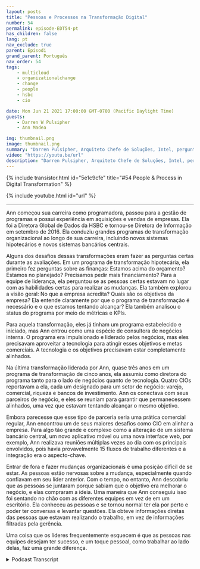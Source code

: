 ```yaml
---
layout: posts
title: "Pessoas e Processos na Transformação Digital"
number: 54
permalink: episode-EDT54-pt
has_children: false
lang: pt
nav_exclude: true
parent: Episodi
grand_parent: Português
nav_order: 54
tags:
    - multicloud
    - organizationalchange
    - change
    - people
    - hsbc
    - cio

date: Mon Jun 21 2021 17:00:00 GMT-0700 (Pacific Daylight Time)
guests:
    - Darren W Pulsipher
    - Ann Madea

img: thumbnail.png
image: thumbnail.png
summary: "Darren Pulsipher, Arquiteto Chefe de Soluções, Intel, pergunta a sua convidada, Ann Madea, ex-CIO do HSBC, para refletir sobre o processo de grandes mudanças transformacionais que ela liderou em organizações."
video: "https://youtu.be/url"
description: "Darren Pulsipher, Arquiteto Chefe de Soluções, Intel, pergunta a sua convidada, Ann Madea, ex-CIO do HSBC, para refletir sobre o processo de grandes mudanças transformacionais que ela liderou em organizações."
---
```


<div>
{% include transistor.html id="5e1c9cfe" title="#54 People & Process in Digital Transformation" %}

{% include youtube.html id="url" %}
</div>

---

Ann começou sua carreira como programadora, passou para a gestão de programas e possui experiência em aquisições e vendas de empresas. Ela foi a Diretora Global de Dados da HSBC e tornou-se Diretora de Informação em setembro de 2016. Ela conduziu grandes programas de transformação organizacional ao longo de sua carreira, incluindo novos sistemas hipotecários e novos sistemas bancários centrais.

Alguns dos desafios dessas transformações eram fazer as perguntas certas durante as avaliações. Em um programa de transformação hipotecária, ela primeiro fez perguntas sobre as finanças: Estamos acima do orçamento? Estamos no planejado? Precisamos pedir mais financiamento? Para a equipe de liderança, ela perguntou se as pessoas certas estavam no lugar com as habilidades certas para realizar as mudanças. Ela também explorou a visão geral: No que a empresa acredita? Quais são os objetivos da empresa? Ela entende claramente por que o programa de transformação é necessário e o que estamos tentando alcançar? Ela também analisou o status do programa por meio de métricas e KPIs.

Para aquela transformação, eles já tinham um programa estabelecido e iniciado, mas Ann entrou como uma espécie de consultora de negócios interna. O programa era impulsionado e liderado pelos negócios, mas eles precisavam aproveitar a tecnologia para atingir esses objetivos e metas comerciais. A tecnologia e os objetivos precisavam estar completamente alinhados.

Na última transformação liderada por Ann, quase três anos em um programa de transformação de cinco anos, ela assumiu como diretora do programa tanto para o lado de negócios quanto de tecnologia. Quatro CIOs reportavam a ela, cada um designado para um setor de negócio: varejo, comercial, riqueza e bancos de investimento. Ann os conectava com seus parceiros de negócio, e eles se reuniam para garantir que permanecessem alinhados, uma vez que estavam tentando alcançar o mesmo objetivo.

Embora parecesse que esse tipo de parceria seria uma prática comercial regular, Ann encontrou um de seus maiores desafios como CIO em alinhar a empresa. Para algo tão grande e complexo como a alteração de um sistema bancário central, um novo aplicativo móvel ou uma nova interface web, por exemplo, Ann realizava reuniões múltiplas vezes ao dia com os principais envolvidos, pois havia provavelmente 15 fluxos de trabalho diferentes e a integração era o aspecto-chave.

Entrar de fora e fazer mudanças organizacionais é uma posição difícil de se estar. As pessoas estão nervosas sobre a mudança, especialmente quando confiavam em seu líder anterior. Com o tempo, no entanto, Ann descobriu que as pessoas se juntaram porque sabiam que o objetivo era melhorar o negócio, e elas compraram a ideia. Uma maneira que Ann conseguiu isso foi sentando no chão com as diferentes equipes em vez de em um escritório. Ela conheceu as pessoas e se tornou normal ter ela por perto e poder ter conversas e levantar questões. Ela obteve informações diretas das pessoas que estavam realizando o trabalho, em vez de informações filtradas pela gerência.

Uma coisa que os líderes frequentemente esquecem é que as pessoas nas equipes desejam ter sucesso, e um toque pessoal, como trabalhar ao lado delas, faz uma grande diferença.



<details>
<summary> Podcast Transcript </summary>

<p></p>

</details>
